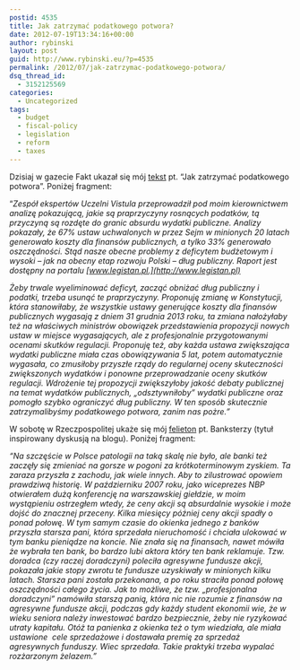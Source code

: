```yaml
---
postid: 4535
title: Jak zatrzymać podatkowego potwora?
date: 2012-07-19T13:34:16+00:00
author: rybinski
layout: post
guid: http://www.rybinski.eu/?p=4535
permalink: /2012/07/jak-zatrzymac-podatkowego-potwora/
dsq_thread_id:
  - 3152125569
categories:
  - Uncategorized
tags:
  - budget
  - fiscal-policy
  - legislation
  - reform
  - taxes
---
```

Dzisiaj w gazecie Fakt ukazał się mój [tekst](http://www.fakt.pl/Krzysztof-Rybinski-o-podatkowym-potworze,artykuly,168253,1.html) pt. “Jak zatrzymać podatkowego potwora”. Poniżej fragment:

“_Zespół ekspertów Uczelni Vistula przeprowadził pod moim kierownictwem analizę pokazującą, jakie są praprzyczyny rosnących podatków, tą przyczyną są rozdęte do granic absurdu wydatki publiczne. Analizy pokazały, że 67% ustaw uchwalonych w przez Sejm w minionych 20 latach generowało koszty dla finansów publicznych, a tylko 33% generowało oszczędności. Stąd nasze obecne problemy z deficytem budżetowym i wysoki – jak na obecny etap rozwoju Polski – dług publiczny. Raport jest dostępny na portalu [www.legistan.pl.](http://www.legistan.pl)_

_Żeby trwale wyeliminować deficyt, zacząć obniżać dług publiczny i podatki, trzeba usunąć te praprzyczyny. Proponuję zmianę w Konstytucji, która stanowiłaby, że wszystkie ustawy generujące koszty dla finansów publicznych wygasają z dniem 31 grudnia 2013 roku, ta zmiana nałożyłaby też na właściwych ministrów obowiązek przedstawienia propozycji nowych ustaw w miejsce wygasających, ale z profesjonalnie przygotowanymi ocenami skutków regulacji. Proponuję też, aby każda ustawa zwiększająca wydatki publiczne miała czas obowiązywania 5 lat, potem automatycznie wygasała, co zmusiłoby przyszłe rządy do regularnej oceny skuteczności zwiększonych wydatków i ponowne przeprowadzanie oceny skutków regulacji. Wdrożenie tej propozycji zwiększyłoby jakość debaty publicznej na temat wydatków publicznych, „odsztywniłoby” wydatki publiczne oraz pomogło szybko ograniczyć dług publiczny. W ten sposób skutecznie zatrzymalibyśmy podatkowego potwora, zanim nas pożre.”_

W sobotę w Rzeczpospolitej ukaże się mój [felieton](http://www.rp.pl/artykul/61991,916162-Banksterzy.html) pt. Banksterzy (tytuł inspirowany dyskusją na blogu). Poniżej fragment:

_“Na szczęście w Polsce patologii na taką skalę nie było, ale banki też zaczęły się zmieniać na gorsze w pogoni za krótkoterminowym zyskiem. Ta zaraza przyszła z zachodu, jak wiele innych. Aby to zilustrować opowiem prawdziwą historię. W październiku 2007 roku, jako wiceprezes NBP otwierałem dużą konferencję na warszawskiej giełdzie, w moim wystąpieniu ostrzegłem wtedy, że ceny akcji są absurdalnie wysokie i może dojść do znacznej przeceny. Kilka miesięcy później ceny akcji spadły o ponad połowę. W tym samym czasie do okienka jednego z banków przyszła starsza pani, która sprzedała nieruchomość i chciała ulokować w tym banku pieniądze na koncie. Nie znała się na finansach, nawet mówiła że wybrała ten bank, bo bardzo lubi aktora który ten bank reklamuje. Tzw. doradca (czy raczej doradczyni) poleciła agresywne fundusze akcji, pokazała jakie stopy zwrotu te fundusze uzyskiwały w minionych kilku latach. Starsza pani została przekonana, a po roku straciła ponad połowę oszczędności całego życia. Jak to możliwe, że tzw. „profesjonalna doradczyni” namówiła starszą panią, która nic nie rozumie z finansów na agresywne fundusze akcji, podczas gdy każdy student ekonomii wie, że w wieku seniora należy inwestować bardzo bezpiecznie, żeby nie ryzykować utraty kapitału. Otóż ta panienka z okienka też o tym wiedziała, ale miała ustawione  cele sprzedażowe i dostawała premię za sprzedaż agresywnych funduszy. Wiec sprzedała. Takie praktyki trzeba wypalać rozżarzonym żelazem.”_
